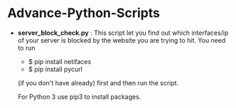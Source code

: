 # Advance-Python-Scripts

* **server_block_check.py** : This script let you find out which interfaces/ip of your server is blocked by the website you are trying to hit.
You need to run
    * $ pip install netifaces
    * $ pip install pycurl

    (if you don't have already)
    first and then run the script.
    
    For Python 3 use pip3 to install packages.
